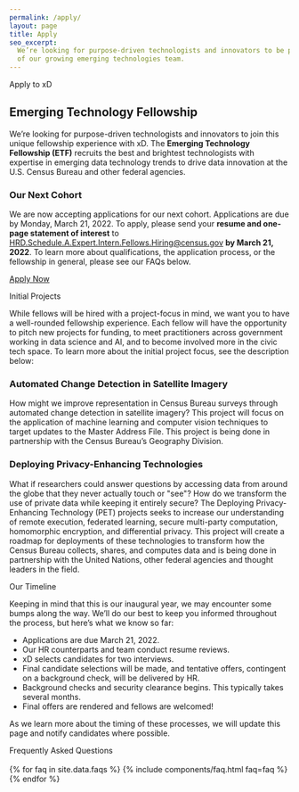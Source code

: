 ```yaml
---
permalink: /apply/
layout: page
title: Apply
seo_excerpt:
  We’re looking for purpose-driven technologists and innovators to be part
  of our growing emerging technologies team.
---
```


<section class="apply-overview">
    <div class="grid-container">
        <div class="section-breadcrumb">Apply to xD</div>
        <h1>Emerging Technology Fellowship</h1>
        <p>
          We’re looking for purpose-driven technologists and innovators to 
          join this unique fellowship experience with xD. The <b>Emerging 
          Technology Fellowship (ETF)</b> recruits the best and brightest
          technologists with expertise in emerging data technology trends to 
          drive data innovation at the U.S. Census Bureau and other federal agencies.
        </p>
        <div class="grid-row">
            <div class="grid-col-12">
                <h3>Our Next Cohort</h3>
                <p>
                  We are now accepting applications for our next cohort. Applications are due by Monday, March 21,
                  2022. To apply, please send your <b>resume and one-page statement of interest</b> to 
                  <a href="mailto:HRD.Schedule.A.Expert.Intern.Fellows.Hiring@census.gov?subject=Emerging Technology Fellowship Application&body=Please find attached my resume and statement of interest for the Emerging Technology Fellowship application.">HRD.Schedule.A.Expert.Intern.Fellows.Hiring@census.gov</a> <b>by March 21, 2022</b>. To learn more about
                  qualifications, the application process, or the fellowship
                  in general, please see our FAQs below.
                </p>
                <p>
                <a 
                  class="usa-button usa-button-black" 
                  href="mailto:HRD.Schedule.A.Expert.Intern.Fellows.Hiring@census.gov?subject=Emerging Technology Fellowship Application&body=Please find attached my resume and statement of interest for the Emerging Technology Fellowship application.">
                  Apply Now
                </a>
                </p>
            </div>
        </div>
    </div>
</section>

<section class="apply-overview">
    <div class="grid-container">
        <div class="section-breadcrumb">Initial Projects</div>
        <div class="grid-row">
            <div class="grid-col-12">
                <p>
                  While fellows will be hired with a project-focus in mind, 
                  we want you to have a well-rounded fellowship experience. 
                  Each fellow will have the opportunity to pitch new projects for funding, to meet practitioners across government working in data science and
                  AI, and to become involved more in the civic tech space. To
                  learn more about the initial project focus, see the description below:
                 </p>
                <h3>Automated Change Detection in Satellite Imagery</h3>
                <p>
                  How might we improve representation in Census Bureau surveys 
                  through automated change detection in satellite imagery? 
                  This project will focus on the application of machine 
                  learning and computer vision techniques to target updates to 
                  the Master Address File. This project is being done in 
                  partnership  with the Census Bureau’s Geography Division.
                </p>
                <h3>Deploying Privacy-Enhancing Technologies</h3>
                <p>
                    What if researchers could answer questions by accessing data from around the globe
                    that they never actually touch or "see"? How do we transform the use of private data while keeping it
                    entirely secure? The Deploying Privacy-Enhancing Technology (PET) projects seeks to increase our
                    understanding of remote execution, federated learning, secure multi-party computation, homomorphic
                    encryption, and differential privacy. This project will create a roadmap for deployments of these
                    technologies to transform how the Census Bureau collects, shares, and computes data and is being done
                    in partnership with the United Nations, other federal agencies and thought leaders in the field.
                </p>
            </div>
        </div>
    </div>
</section>

<section class="apply-overview">
    <div class="grid-container">
        <div class="section-breadcrumb">Our Timeline</div>
        <div class="grid-row">
            <div class="grid-col-12">
                <p>
                  Keeping in mind that this is our inaugural year, we may 
                  encounter some bumps along the way. We’ll do our best to 
                  keep you informed throughout the process, but here’s what we 
                  know so far:
                </p>
                <ul>
                  <li>Applications are due March 21, 2022.</li>
                  <li>Our HR counterparts and team conduct resume reviews.</li>
                  <li>xD selects candidates for two interviews.</li>
                  <li>Final candidate selections will be made, and tentative offers, contingent on a background check, will be delivered by HR.</li>
                  <li>Background checks and security clearance begins. This typically takes several months.</li>
                  <li>Final offers are rendered and fellows are welcomed!</li>
                </ul>
                <p>
                  As we learn more about the timing of these processes, we will update this page and notify candidates where possible.
                </p>
            </div>
        </div>
    </div>
</section>

<section class="apply-overview apply-faq">
    <div class="grid-container">
        <div class="section-breadcrumb">Frequently Asked Questions</div>
        <div class="grid-row">
            <div class="grid-col-12">
                <br/>
                {% for faq in site.data.faqs %}
                    {% include components/faq.html faq=faq %}
                {% endfor %}
            </div>
        </div>
    </div>

</section>
